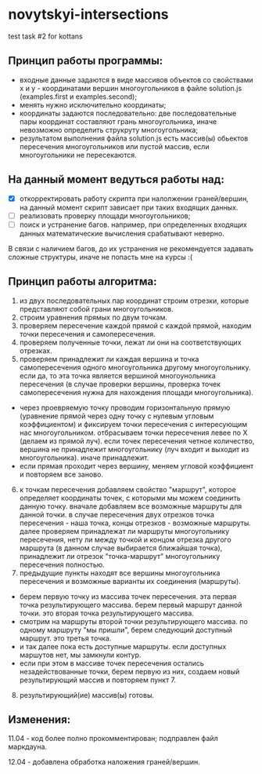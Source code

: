 # novytskyi-intersections
test task #2 for kottans


## Принцип работы программы:
* входные данные задаются в виде массивов объектов со свойствами x и y - координатами вершин многоугольников в файле solution.js (examples.first и examples.second);
* менять нужно исключительно координаты;
* координаты задаются последовательно: две последовательные пары координат составляют грань многоугольника, иначе невозможно определить струкруту многоугольника;
* результатом выполнения файла solution.js есть массив(ы) обьектов пересечения многоугольников или пустой массив, если многоугольники не пересекаются.


## На данный момент ведуться работы над:
- [x] откорректировать работу скрипта при налолжении граней/вершин, на данный момент скрипт зависает при таких входящих данных.
- [ ] реализовать проверку площади многоугольников;
- [ ] поиск и устранение багов. например, при определенных входящих данных математические вычисления срабатывают неверно.

В связи с наличием багов, до их устранения не рекомендуется задавать сложные структуры, иначе не попасть мне на курсы :(


## Принцип работы алгоритма:

1. из двух последовательных пар координат строим отрезки, которые представляют собой грани многоугольников.
2. строим уравнения прямых по двум точкам.
3. проверяем пересечение каждой прямой с каждой прямой, находим точки пересечения и самопересечения.
4. проверяем полученные точки, лежат ли они на соответствующих отрезках.
5. проверяем принадлежит ли каждая вершина и точка самопересечения одного многоугольника другому многоугольнику. если да, то эта точка является вершиной многоунольника пересечения (в случае проверки вершины, проверка точек самопересечения нужна для нахождения площади многоугольника).
  * через проевряемую точку проводим горизонтальную прямую (уравнение прямой через одну точку с нулевым угловым коэффициентом) и фиксируем точки пересечения с интересующим нас многоугольником. отбрасываем точки пересечения левее по Х (делаем из прямой луч). если точек пересечения четное количество, вершина не принадлежит многоугольнику (луч входит и выходит из многоугольника). иначе принадлежит. 
  * если прямая проходит через вершину, меняем угловой коэффициент и повторяем все заново.
6. к точкам пересечения добавляем свойство "маршрут", которое определяет координаты точек, с которыми мы можем соединить данную точку. вначале добавляем все возможные маршруты для данной точки. в случае пересечения двух отрезков точка пересечения - наша точка, концы отрезков - возможные маршруты. далее проверяем принадлежат ли маршруты многоугольнику пересечения, нету ли между точкой и концом отрезка другого маршрута (в данном случае выбирается ближайшая точка), принадлежит ли отрезок "точка-маршрут" многоугольнику пересечения полностью.
7. предыдущие пункты находят все вершины многоугольника пересечения и возможные варианты их соединения (маршруты).
  * берем первую точку из массива точек пересечения. эта первая точка результирующего массива. берем первый маршрут данной точки. это вторая точка результирующего массива.
  * смотрим на маршруты второй точки результирующего массива. по одному маршруту "мы пришли", берем следующий доступный маршрут. это третья точка.
  * и так далее пока есть доступные маршруты. если доступных маршутов нет, мы замкнули контур.
  * если при этом в массиве точек пересечения остались незадействованные точки, берем первую из них, создаем новый результирующий массив и повторяем пункт 7.
8. результирующий(ие) массив(ы) готовы.

## Изменения:
11.04 - код более полно прокомментирован; подправлен файл маркдауна.

12.04 - добавлена обработка наложения граней/вершин.
